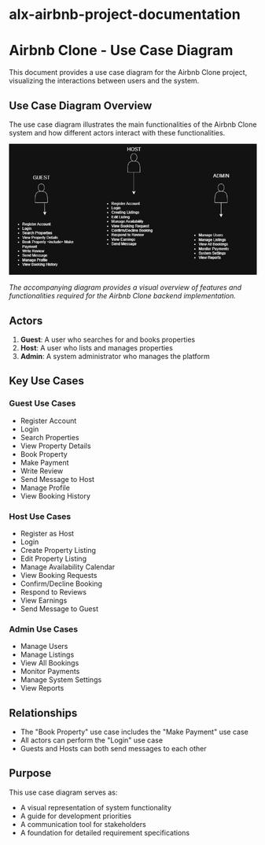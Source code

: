 # **alx-airbnb-project-documentation**

# Airbnb Clone - Use Case Diagram

This document provides a use case diagram for the Airbnb Clone project, visualizing the interactions between users and the system.

## Use Case Diagram Overview

The use case diagram illustrates the main functionalities of the Airbnb Clone system and how different actors interact with these functionalities.

![Airbnb Clone Use Case Diagram](Use_case_Diagram.drawio.png)

*The accompanying diagram provides a visual overview  of features and functionalities required for the Airbnb Clone backend implementation.*

## Actors

1. **Guest**: A user who searches for and books properties
2. **Host**: A user who lists and manages properties
3. **Admin**: A system administrator who manages the platform

## Key Use Cases

### Guest Use Cases
- Register Account
- Login
- Search Properties
- View Property Details
- Book Property
- Make Payment
- Write Review
- Send Message to Host
- Manage Profile
- View Booking History

### Host Use Cases
- Register as Host
- Login
- Create Property Listing
- Edit Property Listing
- Manage Availability Calendar
- View Booking Requests
- Confirm/Decline Booking
- Respond to Reviews
- View Earnings
- Send Message to Guest

### Admin Use Cases
- Manage Users
- Manage Listings
- View All Bookings
- Monitor Payments
- Manage System Settings
- View Reports

## Relationships

- The "Book Property" use case includes the "Make Payment" use case
- All actors can perform the "Login" use case
- Guests and Hosts can both send messages to each other

## Purpose

This use case diagram serves as:
- A visual representation of system functionality
- A guide for development priorities
- A communication tool for stakeholders
- A foundation for detailed requirement specifications
